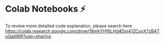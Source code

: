 # Colab Notebooks ⚡
To review more detailed code explanation, please search here <br/>
https://colab.research.google.com/drive/18mkYHf6LHd4Doj41ZCxvX7zB4ToQabWR?usp=sharing
